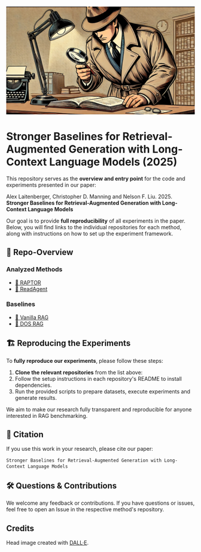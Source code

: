 ![head_image](./head_image.jpg)

# Stronger Baselines for Retrieval-Augmented Generation with Long-Context Language Models (2025)

This repository serves as the **overview and entry point** for the code and experiments presented in our paper:

Alex Laitenberger, Christopher D. Manning and Nelson F. Liu. 2025. **Stronger Baselines for Retrieval-Augmented Generation with Long-Context Language Models**

Our goal is to provide **full reproducibility** of all experiments in the paper. Below, you will find links to the individual repositories for each method, along with instructions on how to set up the experiment framework.

## 📌 Repo-Overview

### Analyzed Methods
- [🔗 RAPTOR](https://github.com/Lightnz/raptor-eval)
- [🔗 ReadAgent](https://github.com/Lightnz/read-agent-eval)

### Baselines
- [🔗 Vanilla RAG](https://github.com/Lightnz/vanilla-rag-eval)
- [🔗 DOS RAG](https://github.com/Lightnz/dos-rag-eval)


## 🏗️ Reproducing the Experiments

To **fully reproduce our experiments**, please follow these steps:

1. **Clone the relevant repositories** from the list above:
2. Follow the setup instructions in each repository's README to install dependencies.
3. Run the provided scripts to prepare datasets, execute experiments and generate results.

We aim to make our research fully transparent and reproducible for anyone interested in RAG benchmarking.

## 📜 Citation

If you use this work in your research, please cite our paper:

    Stronger Baselines for Retrieval-Augmented Generation with Long-Context Language Models

## 🛠️ Questions & Contributions

We welcome any feedback or contributions. If you have questions or issues, feel free to open an Issue in the respective method's repository.

## Credits

Head image created with [DALL·E](https://openai.com/dall-e).
